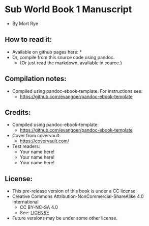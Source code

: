
# Sub World Book 1 Manuscript
* By Mort Rye


## How to read it:
* Available on github pages here:
	* 
* Or, compile from this source code using pandoc.
	* (Or just read the markdown, available in source.) 


## Compilation notes:
* Compiled using pandoc-ebook-template. For instructions see:
	* https://github.com/evangoer/pandoc-ebook-template


## Credits:
* Compiled using pandoc-ebook-template:
	* https://github.com/evangoer/pandoc-ebook-template
* Cover from covervault:
	* https://covervault.com/
* Test readers:
	* Your name here!
	* Your name here!
	* Your name here!


## License:
* This pre-release version of this book is under a CC license:
* Creative Commons Attribution-NonCommercial-ShareAlike 4.0 International
	* CC BY-NC-SA 4.0
	* See: [LICENSE](./LICENSE)
* Future versions may be under some other license.


